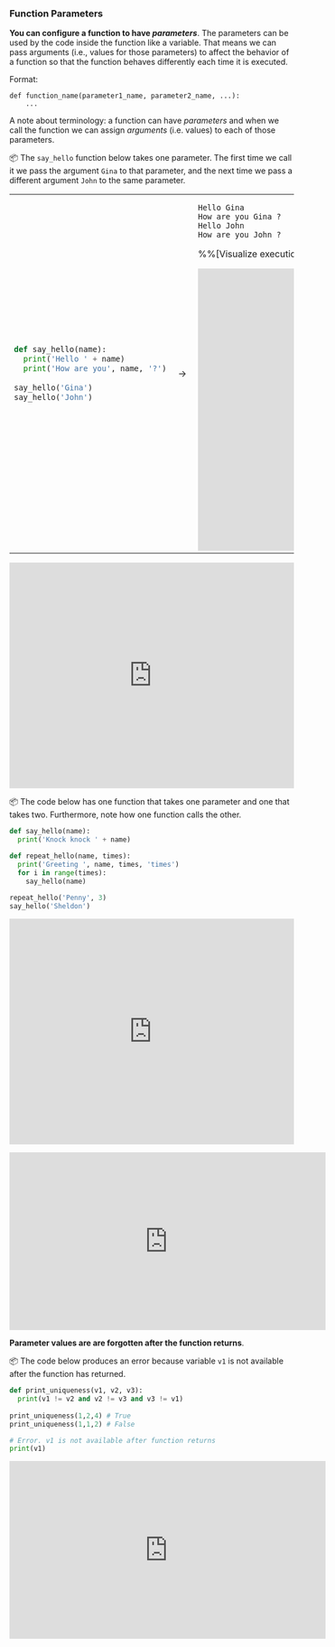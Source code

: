 ### Function Parameters

**You can configure a function to have _parameters_**. The parameters can be used by the code inside the function like a variable. That means we can pass arguments (i.e., values for those parameters) to affect the behavior of a function so that the function behaves differently each time it is executed. 

Format:
```
def function_name(parameter1_name, parameter2_name, ...):
    ...
```

A note about terminology: a function can have _parameters_ and when we call the function we can assign _arguments_ (i.e. values) to each of those parameters.

<tip-box> 

:package: The `say_hello` function below takes one parameter. The first time we call it we pass the argument `Gina` to that parameter, and the next time we pass a different argument `John` to the same parameter.

<table>
<tr>
  <td>
  
```python
def say_hello(name):
  print('Hello ' + name)
  print('How are you', name, '?')
  
say_hello('Gina')
say_hello('John')
```
  </td>
  <td>&nbsp;→&nbsp;</td>
  <td>
  
```
Hello Gina
How are you Gina ?
Hello John
How are you John ?

```
<trigger trigger="click" for="modal:sayHelloFunctionWithName-pyTutor">%%[Visualize execution]%%</trigger> 

<modal large title="Calling functions with arguments" id="modal:sayHelloFunctionWithName-pyTutor">

<iframe width="800" height="500" frameborder="0" src="http://pythontutor.com/iframe-embed.html#code=def%20say_hello%28name%29%3A%0A%20%20print%28'Hello%20'%20%2B%20name%29%0A%20%20print%28'How%20are%20you',%20name,%20'%3F'%29%0A%20%20%0Asay_hello%28'Gina'%29%0Asay_hello%28'John'%29&codeDivHeight=400&codeDivWidth=350&cumulative=false&curInstr=0&heapPrimitives=false&origin=opt-frontend.js&py=3&rawInputLstJSON=%5B%5D&textReferences=false"> </iframe>

</modal>
  </td>
</tr>
</table>

<panel type="seamless" header="%%:computer: Try your own%%">

<iframe height="400px" width="100%" src="https://repl.it/@pythonbasics/hello-name?lite=true" scrolling="no" frameborder="no" allowtransparency="true" allowfullscreen="true" sandbox="allow-forms allow-pointer-lock allow-popups allow-same-origin allow-scripts allow-modals"></iframe>

</panel><p/>

:package: The code below has one function that takes one parameter and one that takes two. Furthermore, note how one function calls the other.

```python
def say_hello(name):
  print('Knock knock ' + name)

def repeat_hello(name, times):
  print('Greeting ', name, times, 'times')
  for i in range(times):
    say_hello(name)
  
repeat_hello('Penny', 3)
say_hello('Sheldon')
```

<panel type="seamless" header="%%:computer: Try your own%%">

<iframe height="400px" width="100%" src="https://repl.it/@pythonbasics/hello-given-times?lite=true" scrolling="no" frameborder="no" allowtransparency="true" allowfullscreen="true" sandbox="allow-forms allow-pointer-lock allow-popups allow-same-origin allow-scripts allow-modals"></iframe>

</panel><p/>

<panel type="seamless" header="%%:laughing: See human version of the above code%%">
<iframe width="560" height="315" src="https://www.youtube.com/embed/jrzUsHNGZHc?rel=0&showinfo=0&start=0&end=15&version=3" frameborder="0" allowfullscreen></iframe>

</panel><p/>

</tip-box>

**Parameter values are are forgotten after the function returns**.

<tip-box> 

:package: The code below produces an error because variable `v1` is not available after the function has returned.

```python
def print_uniqueness(v1, v2, v3):
  print(v1 != v2 and v2 != v3 and v3 != v1)
  
print_uniqueness(1,2,4) # True
print_uniqueness(1,1,2) # False

# Error. v1 is not available after function returns
print(v1) 
```

</tip-box>

<panel type="seamless" header="%%:tv: Function parameters%%">
<iframe width="560" height="315" src="https://www.youtube.com/embed/WB4hJJkfhLU?rel=0&showinfo=0&start=199&end=315&version=3" frameborder="0" allowfullscreen></iframe>

</panel><p/>

<panel type="danger" header=":muscle: Exercise: Grader `print_score` function" expanded no-close>
  <include src="e-grader-printScoreFunction.md" />
</panel><p/>